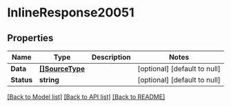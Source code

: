# InlineResponse20051

## Properties
Name | Type | Description | Notes
------------ | ------------- | ------------- | -------------
**Data** | [**[]SourceType**](SourceType.md) |  | [optional] [default to null]
**Status** | **string** |  | [optional] [default to null]

[[Back to Model list]](../README.md#documentation-for-models) [[Back to API list]](../README.md#documentation-for-api-endpoints) [[Back to README]](../README.md)

